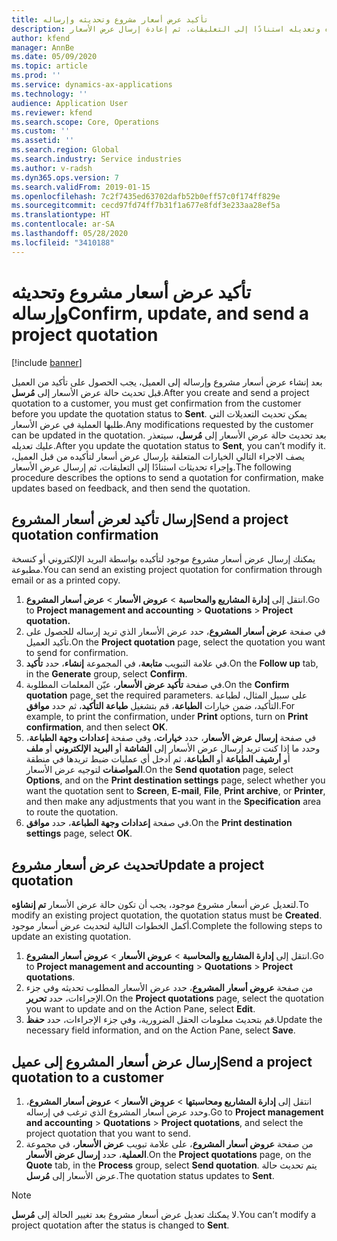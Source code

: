 ```yaml
---
title: تأكيد عرض أسعار مشروع وتحديثه وإرساله
description: يوفر هذا الموضوع معلومات حول إرسال عرض أسعار إلى العميل لتأكيده وتعديله استنادًا إلى التعليقات، ثم إعادة إرسال عرض الأسعار.
author: kfend
manager: AnnBe
ms.date: 05/09/2020
ms.topic: article
ms.prod: ''
ms.service: dynamics-ax-applications
ms.technology: ''
audience: Application User
ms.reviewer: kfend
ms.search.scope: Core, Operations
ms.custom: ''
ms.assetid: ''
ms.search.region: Global
ms.search.industry: Service industries
ms.author: v-radsh
ms.dyn365.ops.version: 7
ms.search.validFrom: 2019-01-15
ms.openlocfilehash: 7c2f7435ed63702dafb52b0eff57c0f174ff829e
ms.sourcegitcommit: cecd97fd74ff7b31f1a677e8fdf3e233aa28ef5a
ms.translationtype: HT
ms.contentlocale: ar-SA
ms.lasthandoff: 05/28/2020
ms.locfileid: "3410188"
---
```

# <a name="confirm-update-and-send-a-project-quotation"></a><span data-ttu-id="4de8f-103">تأكيد عرض أسعار مشروع وتحديثه وإرساله</span><span class="sxs-lookup"><span data-stu-id="4de8f-103">Confirm, update, and send a project quotation</span></span>

[!include [banner](../includes/banner.md)]

<span data-ttu-id="4de8f-104">بعد إنشاء عرض أسعار مشروع وإرساله إلى العميل، يجب الحصول على تأكيد من العميل قبل تحديث حالة عرض الأسعار إلى **مُرسل**.</span><span class="sxs-lookup"><span data-stu-id="4de8f-104">After you create and send a project quotation to a customer, you must get confirmation from the customer before you update the quotation status to **Sent**.</span></span> <span data-ttu-id="4de8f-105">يمكن تحديث التعديلات التي طلبها العملية في عرض الأسعار.</span><span class="sxs-lookup"><span data-stu-id="4de8f-105">Any modifications requested by the customer can be updated in the quotation.</span></span> <span data-ttu-id="4de8f-106">بعد تحديث حالة عرض الأسعار إلى **مُرسل**، سيتعذر عليك تعديله.</span><span class="sxs-lookup"><span data-stu-id="4de8f-106">After you update the quotation status to **Sent**, you can’t modify it.</span></span> <span data-ttu-id="4de8f-107">يصف الاجراء التالي الخيارات المتعلقة بإرسال عرض أسعار لتأكيده من قبل العميل، وإجراء تحديثات استنادًا إلى التعليقات، ثم إرسال عرض الأسعار.</span><span class="sxs-lookup"><span data-stu-id="4de8f-107">The following procedure describes the options to send a quotation for confirmation, make updates based on feedback, and then send the quotation.</span></span>

## <a name="send-a-project-quotation-confirmation"></a><span data-ttu-id="4de8f-108">إرسال تأكيد لعرض أسعار المشروع</span><span class="sxs-lookup"><span data-stu-id="4de8f-108">Send a project quotation confirmation</span></span>  

<span data-ttu-id="4de8f-109">يمكنك إرسال عرض أسعار مشروع موجود لتأكيده بواسطة البريد الإلكتروني أو كنسخة مطبوعة.</span><span class="sxs-lookup"><span data-stu-id="4de8f-109">You can send an existing project quotation for confirmation through email or as a printed copy.</span></span> 

1. <span data-ttu-id="4de8f-110">انتقل إلى **إدارة المشاريع والمحاسبة** > **عروض الأسعار** > **عرض أسعار المشروع‬**.</span><span class="sxs-lookup"><span data-stu-id="4de8f-110">Go to **Project management and accounting** > **Quotations** > **Project quotation.**</span></span> 
2. <span data-ttu-id="4de8f-111">في صفحة **عرض أسعار المشروع**، حدد عرض الأسعار الذي تريد إرساله للحصول على تأكيد العميل.</span><span class="sxs-lookup"><span data-stu-id="4de8f-111">On the **Project quotation** page, select the quotation you want to send for confirmation.</span></span> 
3. <span data-ttu-id="4de8f-112">في علامة التبويب **متابعة**، في المجموعة **إنشاء**، حدد **تأكيد**.</span><span class="sxs-lookup"><span data-stu-id="4de8f-112">On the **Follow up** tab, in the **Generate** group, select **Confirm**.</span></span> 
4. <span data-ttu-id="4de8f-113">في صفحة **تأكيد عرض الأسعار**، عيّن المعلمات المطلوبة.</span><span class="sxs-lookup"><span data-stu-id="4de8f-113">On the **Confirm quotation** page, set the required parameters.</span></span> <span data-ttu-id="4de8f-114">على سبيل المثال، لطباعة التأكيد، ضمن خيارات **الطباعة**، قم بتشغيل **طباعة التأكيد**، ثم حدد **موافق**.</span><span class="sxs-lookup"><span data-stu-id="4de8f-114">For example, to print the confirmation, under **Print** options, turn on **Print confirmation**, and then select **OK**.</span></span>
5. <span data-ttu-id="4de8f-115">في صفحة **إرسال عرض الأسعار**، حدد **خيارات**، وفي صفحة **إعدادات وجهة الطباعة**، وحدد ما إذا كنت تريد إرسال عرض الأسعار إلى **الشاشة** أو **البريد الإلكتروني** أو **ملف** أو **أرشيف الطباعة** أو **الطباعة**، ثم أدخل أي عمليات ضبط تريدها في منطقة **المواصفات** لتوجيه عرض الأسعار.</span><span class="sxs-lookup"><span data-stu-id="4de8f-115">On the **Send quotation** page, select **Options**, and on the **Print destination settings** page, select whether you want the quotation sent to **Screen**, **E-mail**, **File**, **Print archive**, or **Printer**, and then make any adjustments that you want in the **Specification** area to route the quotation.</span></span>
6. <span data-ttu-id="4de8f-116">في صفحة **إعدادات وجهة الطباعة**، حدد **موافق**.</span><span class="sxs-lookup"><span data-stu-id="4de8f-116">On the **Print destination settings** page, select **OK**.</span></span>  

## <a name="update-a-project-quotation"></a><span data-ttu-id="4de8f-117">تحديث عرض أسعار مشروع</span><span class="sxs-lookup"><span data-stu-id="4de8f-117">Update a project quotation</span></span>

<span data-ttu-id="4de8f-118">لتعديل عرض أسعار مشروع موجود، يجب أن تكون حالة عرض الأسعار **تم إنشاؤه**.</span><span class="sxs-lookup"><span data-stu-id="4de8f-118">To modify an existing project quotation, the quotation status must be **Created**.</span></span> <span data-ttu-id="4de8f-119">أكمل الخطوات التالية لتحديث عرض أسعار موجود.</span><span class="sxs-lookup"><span data-stu-id="4de8f-119">Complete the following steps to update an existing quotation.</span></span> 

1. <span data-ttu-id="4de8f-120">انتقل إلى **إدارة المشاريع والمحاسبة** > **عروض الأسعار** > **عروض أسعار المشروع‬**.</span><span class="sxs-lookup"><span data-stu-id="4de8f-120">Go to **Project management and accounting** > **Quotations** > **Project quotations**.</span></span>
2. <span data-ttu-id="4de8f-121">من صفحة **عروض أسعار المشروع**، حدد عرض الأسعار المطلوب تحديثه وفي جزء الإجراءات، حدد **تحرير**.</span><span class="sxs-lookup"><span data-stu-id="4de8f-121">On the **Project quotations** page, select the quotation you want to update and on the Action Pane, select **Edit**.</span></span>
3. <span data-ttu-id="4de8f-122">قم بتحديث معلومات الحقل الضرورية، وفي جزء الإجراءات، حدد **حفظ**.</span><span class="sxs-lookup"><span data-stu-id="4de8f-122">Update the necessary field information, and on the Action Pane, select **Save**.</span></span>  

## <a name="send-a-project-quotation-to-a-customer"></a><span data-ttu-id="4de8f-123">إرسال عرض أسعار المشروع إلى عميل</span><span class="sxs-lookup"><span data-stu-id="4de8f-123">Send a project quotation to a customer</span></span> 

1. <span data-ttu-id="4de8f-124">انتقل إلى **إدارة المشاريع ومحاسبتها‬** > **عروض الأسعار** > **عروض أسعار المشروع**، وحدد عرض أسعار المشروع الذي ترغب في إرساله.</span><span class="sxs-lookup"><span data-stu-id="4de8f-124">Go to **Project management and accounting** > **Quotations** > **Project quotations**, and select the project quotation that you want to send.</span></span>
2. <span data-ttu-id="4de8f-125">من صفحة **عروض أسعار المشروع**، على علامة تبويب **عرض الأسعار**، في مجموعة **العملية**، حدد **إرسال عرض الأسعار**.</span><span class="sxs-lookup"><span data-stu-id="4de8f-125">On the **Project quotations** page, on the **Quote** tab, in the **Process** group, select **Send quotation**.</span></span> <span data-ttu-id="4de8f-126">يتم تحديث حالة عرض الأسعار إلى **مُرسل**.</span><span class="sxs-lookup"><span data-stu-id="4de8f-126">The quotation status updates to **Sent**.</span></span>

> [!NOTE]
> <span data-ttu-id="4de8f-127">لا يمكنك تعديل عرض أسعار مشروع بعد تغيير الحالة إلى **مُرسل**.</span><span class="sxs-lookup"><span data-stu-id="4de8f-127">You can’t modify a project quotation after the status is changed to **Sent**.</span></span>

